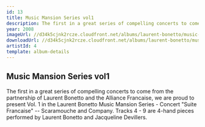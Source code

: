 ```yaml
---
id: 13
title: Music Mansion Series vol1
description: The first in a great series of compelling concerts to come from the partnership of Laurent Bonetto and the Alliance Francaise, we are proud to present Vol.
year: 2008
imageUrl: //d34k5cjnk2rcze.cloudfront.net/albums/laurent-bonetto/music-mansion-series-vol1/music-mansion-series-vol1.jpg
downloadUrl: //d34k5cjnk2rcze.cloudfront.net/albums/laurent-bonetto/music-mansion-series-vol1/music-mansion-series-vol1.zip
artistId: 4
template: album-details
---
```


## Music Mansion Series vol1

The first in a great series of compelling concerts to come from the partnership of Laurent Bonetto and the Alliance Francaise, we are proud to present Vol. 1 in the Laurent Bonetto Music Mansion Series - Concert "Suite Francaise" -- Scaramouche and Company.  Tracks 4 - 9 are 4-hand pieces performed by Laurent Bonetto and Jacqueline Devillers.